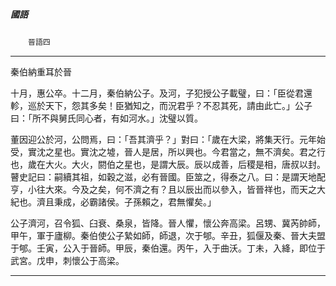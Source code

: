 

##### 國語
　　`晉語四`

* * *

秦伯納重耳於晉

十月，惠公卒。十二月，秦伯納公子。及河，子犯授公子載璧，曰：「臣從君還軫，巡於天下，怨其多矣！臣猶知之，而況君乎？不忍其死，請由此亡。」公子曰：「所不與舅氏同心者，有如河水。」沈璧以質。

董因迎公於河，公問焉，曰：「吾其濟乎？」對曰：「歲在大梁，將集天行。元年始受，實沈之星也。實沈之墟，晉人是居，所以興也。今君當之，無不濟矣。君之行也，歲在大火。大火，閼伯之星也，是謂大辰。辰以成善，后稷是相，唐叔以封。瞽史記曰：嗣續其祖，如穀之滋，必有晉國。臣筮之，得泰之八。曰：是謂天地配亨，小往大來。今及之矣，何不濟之有？且以辰出而以參入，皆晉祥也，而天之大紀也。濟且秉成，必霸諸侯。子孫賴之，君無懼矣。」

公子濟河，召令狐、臼衰、桑泉，皆降。晉人懼，懷公奔高梁。呂甥、冀芮帥師，甲午，軍于廬柳。秦伯使公子縶如師，師退，次于郇。辛丑，狐偃及秦、晉大夫盟于郇。壬寅，公入于晉師。甲辰，秦伯還。丙午，入于曲沃。丁未，入絳，即位于武宮。戊申，刺懷公于高梁。

* * *


